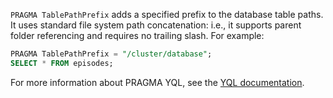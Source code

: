 `PRAGMA TablePathPrefix` adds a specified prefix to the database table paths. It uses standard file system path concatenation: i.e., it supports parent folder referencing and requires no trailing slash. For example:

```sql
PRAGMA TablePathPrefix = "/cluster/database";
SELECT * FROM episodes;
```

For more information about PRAGMA YQL, see the [YQL documentation](../../../../../yql/reference/index.md).

